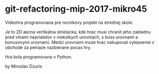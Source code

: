 # git-refactoring-mip-2017-mikro45

Videohra programovana pre rocnikovy projekt na strednej skole.

Je to 2D akcna vertikalna strielacka, kde hrac musi chranit jeho zakladnu pred vlnami nepriatelov v niekolkych urovniach, s boss urovnami a bonusovymi urovnami.
Medzi urovnami moze hrac nakupovat vylepsenie v obchode za peniaze nazbierane pocas hry.

Hra bola programovana v Python.

by Miroslav Dzuris